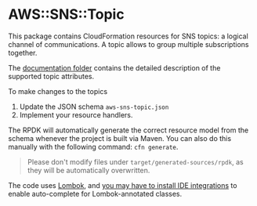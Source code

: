# AWS::SNS::Topic

This package contains CloudFormation resources for SNS topics: a logical channel of communications. A topic allows to group multiple subscriptions together.

The [documentation folder](docs/README.md) contains the detailed description of the supported topic attributes.

To make changes to the topics

1. Update the JSON schema `aws-sns-topic.json`
1. Implement your resource handlers.

The RPDK will automatically generate the correct resource model from the schema whenever the project is built via Maven. You can also do this manually with the following command: `cfn generate`.

> Please don't modify files under `target/generated-sources/rpdk`, as they will be automatically overwritten.

The code uses [Lombok](https://projectlombok.org/), and [you may have to install IDE integrations](https://projectlombok.org/) to enable auto-complete for Lombok-annotated classes.
